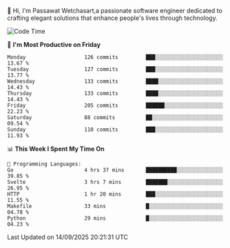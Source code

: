 
👋 Hi, I'm Passawat Wetchasart,a passionate software engineer dedicated to crafting elegant solutions that enhance people's lives through technology.


<!--START_SECTION:waka-->
![Code Time](http://img.shields.io/badge/Code%20Time-2%2C212%20hrs%2030%20mins-blue)

📅 **I'm Most Productive on Friday** 

```text
Monday                   126 commits         ███░░░░░░░░░░░░░░░░░░░░░░   13.67 % 
Tuesday                  127 commits         ███░░░░░░░░░░░░░░░░░░░░░░   13.77 % 
Wednesday                133 commits         ████░░░░░░░░░░░░░░░░░░░░░   14.43 % 
Thursday                 133 commits         ████░░░░░░░░░░░░░░░░░░░░░   14.43 % 
Friday                   205 commits         ██████░░░░░░░░░░░░░░░░░░░   22.23 % 
Saturday                 88 commits          ██░░░░░░░░░░░░░░░░░░░░░░░   09.54 % 
Sunday                   110 commits         ███░░░░░░░░░░░░░░░░░░░░░░   11.93 % 
```


📊 **This Week I Spent My Time On** 

```text
💬 Programming Languages: 
Go                       4 hrs 37 mins       ██████████░░░░░░░░░░░░░░░   39.85 % 
Svelte                   3 hrs 7 mins        ███████░░░░░░░░░░░░░░░░░░   26.95 % 
HTTP                     1 hr 20 mins        ███░░░░░░░░░░░░░░░░░░░░░░   11.55 % 
Makefile                 33 mins             █░░░░░░░░░░░░░░░░░░░░░░░░   04.78 % 
Python                   29 mins             █░░░░░░░░░░░░░░░░░░░░░░░░   04.23 % 
```


 Last Updated on 14/09/2025 20:21:31 UTC
<!--END_SECTION:waka-->

<!--
**markpassawat/markpassawat** is a ✨ _special_ ✨ repository because its `README.md` (this file) appears on your GitHub profile.

Here are some ideas to get you started:

- 🔭 I’m currently working on ...
- 🌱 I’m currently learning ...
- 👯 I’m looking to collaborate on ...
- 🤔 I’m looking for help with ...
- 💬 Ask me about ...
- 📫 How to reach me: ...
- 😄 Pronouns: He/Him
- ⚡ Fun fact: ...
-->
